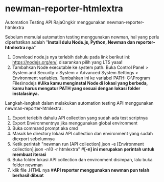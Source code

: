 # newman-reporter-htmlextra
Automation Testing API RajaOngkir menggunakan newman-reporter-htmlextra

Sebelum memulai automation testing menggunakan newman, hal yang perlu diperhatikan adalah "**Install dulu Node.js, Python, Newman dan reporter-htmlextra nya**"
1. Download node.js nya terlebih dahulu pada link berikut ini: https://nodejs.org/en/, disarankan pilih yang LTS yaaa!
2. Tambahkan Node executable ke system path. Buka Control Panel > System and Security > System > Advanced System Settings > Environment variables. Tambahkan ini ke variabel PATH: C:\Program Files\nodejs **#Jika kamu menginstal Node di lokasi yang berbeda, kamu harus mengatur PATH yang sesuai dengan lokasi folder instalasinya.**


Langkah-langkah dalam melakukan automation testing API menggunakan newman-reporter-htmlextra:
1. Export terlebih dahulu API collection yang sudah ada test scriptnya
2. Export Environmentnya jika menggunakan global environment
3. Buka command prompt aka cmd
4. Masuk ke directory lokasi API collection dan environment yang sudah diexport sebelumnya
5. Ketik perintah "newman run [API collection].json -e [Environment collection].json -n10 -r htmlextra"  #**[-n] ini merupakan perintah untuk membuat iterasi**
6. Buka folder lokasi API collection dan environment disimpan, lalu buka folder newman
7. klik file .HTML nya #**API reporter menggunakan newman pun telah berhasil dibuat**
